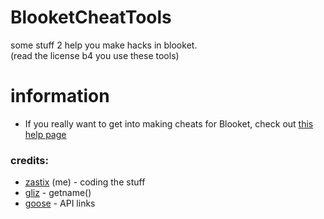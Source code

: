 # BlooketCheatTools
some stuff 2 help you make hacks in blooket.<br>(read the license b4 you use these tools)
# information
- If you really want to get into making cheats for Blooket, check out [this help page]()


### credits:
- [zastix](https://github.com/ZasticBradyn) (me) - coding the stuff
- [gliz](https://glizzers.xyz/) - getname()
- [goose](https://github.com/GooseterV/) - API links
